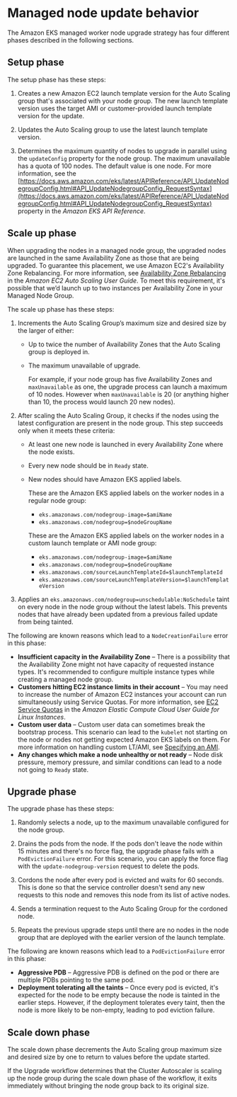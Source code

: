 # Managed node update behavior<a name="managed-node-update-behavior"></a>

The Amazon EKS managed worker node upgrade strategy has four different phases described in the following sections\.

## Setup phase<a name="managed-node-update-set-up"></a>

The setup phase has these steps:

1. Creates a new Amazon EC2 launch template version for the Auto Scaling group that's associated with your node group\. The new launch template version uses the target AMI or customer\-provided launch template version for the update\.

1. Updates the Auto Scaling group to use the latest launch template version\.

1. Determines the maximum quantity of nodes to upgrade in parallel using the `updateConfig` property for the node group\. The maximum unavailable has a quota of 100 nodes\. The default value is one node\. For more information, see the [https://docs.aws.amazon.com/eks/latest/APIReference/API_UpdateNodegroupConfig.html#API_UpdateNodegroupConfig_RequestSyntax](https://docs.aws.amazon.com/eks/latest/APIReference/API_UpdateNodegroupConfig.html#API_UpdateNodegroupConfig_RequestSyntax) property in the *Amazon EKS API Reference*\.

## Scale up phase<a name="managed-node-update-scale-up"></a>

When upgrading the nodes in a managed node group, the upgraded nodes are launched in the same Availability Zone as those that are being upgraded\. To guarantee this placement, we use Amazon EC2's Availability Zone Rebalancing\. For more information, see [Availability Zone Rebalancing](https://docs.aws.amazon.com/autoscaling/ec2/userguide/auto-scaling-benefits.html#AutoScalingBehavior.InstanceUsage) in the *Amazon EC2 Auto Scaling User Guide*\. To meet this requirement, it's possible that we’d launch up to two instances per Availability Zone in your Managed Node Group\.

The scale up phase has these steps:

1. Increments the Auto Scaling Group’s maximum size and desired size by the larger of either:
   + Up to twice the number of Availability Zones that the Auto Scaling group is deployed in\.
   + The maximum unavailable of upgrade\.

     For example, if your node group has five Availability Zones and `maxUnavailable` as one, the upgrade process can launch a maximum of 10 nodes\. However when `maxUnavailable` is 20 \(or anything higher than 10, the process would launch 20 new nodes\)\.

1. After scaling the Auto Scaling Group, it checks if the nodes using the latest configuration are present in the node group\. This step succeeds only when it meets these criteria:
   + At least one new node is launched in every Availability Zone where the node exists\.
   + Every new node should be in `Ready` state\.
   + New nodes should have Amazon EKS applied labels\.

     These are the Amazon EKS applied labels on the worker nodes in a regular node group:
     + `eks.amazonaws.com/nodegroup-image=$amiName`
     + `eks.amazonaws.com/nodegroup=$nodeGroupName`

     These are the Amazon EKS applied labels on the worker nodes in a custom launch template or AMI node group:
     + `eks.amazonaws.com/nodegroup-image=$amiName`
     + `eks.amazonaws.com/nodegroup=$nodeGroupName`
     + `eks.amazonaws.com/sourceLaunchTemplateId=$launchTemplateId`
     + `eks.amazonaws.com/sourceLaunchTemplateVersion=$launchTemplateVersion`

1. Applies an `eks.amazonaws.com/nodegroup=unschedulable:NoSchedule` taint on every node in the node group without the latest labels\. This prevents nodes that have already been updated from a previous failed update from being tainted\.

The following are known reasons which lead to a `NodeCreationFailure` error in this phase:
+ **Insufficient capacity in the Availability Zone** – There is a possibility that the Availability Zone might not have capacity of requested instance types\. It's recommended to configure multiple instance types while creating a managed node group\.
+ **Customers hitting EC2 instance limits in their account** – You may need to increase the number of Amazon EC2 instances your account can run simultaneously using Service Quotas\. For more information, see [EC2 Service Quotas](https://docs.aws.amazon.com/AWSEC2/latest/UserGuide/ec2-resource-limits.html) in the *Amazon Elastic Compute Cloud User Guide for Linux Instances*\.
+ **Custom user data** – Custom user data can sometimes break the bootstrap process\. This scenario can lead to the `kubelet` not starting on the node or nodes not getting expected Amazon EKS labels on them\. For more information on handling custom LT/AMI, see [Specifying an AMI](launch-templates.md#launch-template-custom-ami)\.
+ **Any changes which make a node unhealthy or not ready** – Node disk pressure, memory pressure, and similar conditions can lead to a node not going to `Ready` state\.

## Upgrade phase<a name="managed-node-update-upgrade"></a>

The upgrade phase has these steps:

1. Randomly selects a node, up to the maximum unavailable configured for the node group\.

1. Drains the pods from the node\. If the pods don't leave the node within 15 minutes and there's no force flag, the upgrade phase fails with a `PodEvictionFailure` error\. For this scenario, you can apply the force flag with the `update-nodegroup-version` request to delete the pods\.

1. Cordons the node after every pod is evicted and waits for 60 seconds\. This is done so that the service controller doesn't send any new requests to this node and removes this node from its list of active nodes\.

1. Sends a termination request to the Auto Scaling Group for the cordoned node\.

1. Repeats the previous upgrade steps until there are no nodes in the node group that are deployed with the earlier version of the launch template\.

The following are known reasons which lead to a `PodEvictionFailure` error in this phase:
+ **Aggressive PDB** – Aggressive PDB is defined on the pod or there are multiple PDBs pointing to the same pod\.
+ **Deployment tolerating all the taints** – Once every pod is evicted, it's expected for the node to be empty because the node is tainted in the earlier steps\. However, if the deployment tolerates every taint, then the node is more likely to be non\-empty, leading to pod eviction failure\.

## Scale down phase<a name="managed-node-update-scale-down"></a>

The scale down phase decrements the Auto Scaling group maximum size and desired size by one to return to values before the update started\.

If the Upgrade workflow determines that the Cluster Autoscaler is scaling up the node group during the scale down phase of the workflow, it exits immediately without bringing the node group back to its original size\.